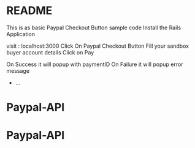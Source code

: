 # README


This is as basic Paypal Checkout Button sample code
Install the Rails Application

visit : localhost:3000
Click On Paypal Checkout Button
Fill your sandbox buyer account details
Click on Pay

On Success it will popup with paymentID
On Failure it will popup error message


* ...
# Paypal-API
# Paypal-API
